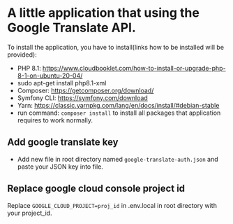 # A little application that using the Google Translate API.

To install the application, you have to install(links how to be installed will be provided):
* PHP 8.1: https://www.cloudbooklet.com/how-to-install-or-upgrade-php-8-1-on-ubuntu-20-04/
* sudo apt-get install php8.1-xml
* Composer: https://getcomposer.org/download/
* Symfony CLI: https://symfony.com/download
* Yarn: https://classic.yarnpkg.com/lang/en/docs/install/#debian-stable
* run command: ``composer install`` to install all packages that application requires to work normally.

## Add google translate key
* Add new file in root directory named ``google-translate-auth.json`` and paste your JSON key into file.

## Replace google cloud console project id
Replace ``GOOGLE_CLOUD_PROJECT=proj_id`` in .env.local in root directory with your project_id.
